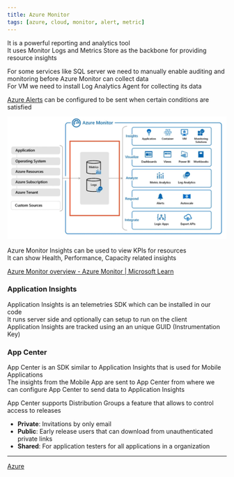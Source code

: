 ```yaml
---
title: Azure Monitor
tags: [azure, cloud, monitor, alert, metric]
---
```


It is a powerful reporting and analytics tool  
It uses Monitor Logs and Metrics Store as the backbone for providing resource insights

For some services like SQL server we need to manually enable auditing and monitoring before Azure Monitor can collect data  
For VM we need to install Log Analytics Agent for collecting its data

[Azure Alerts](Azure%20Alerts.md) can be configured to be sent when certain conditions are satisfied

![Azure Monitor|580](../images/azure-monitor.png)

Azure Monitor Insights can be used to view KPIs for resources  
It can show Health, Performance, Capacity related insights

[Azure Monitor overview - Azure Monitor | Microsoft Learn](https://learn.microsoft.com/en-us/azure/azure-monitor/overview)

### Application Insights
Application Insights is an telemetries SDK which can be installed in our code  
It runs server side and optionally can setup to run on the client  
Application Insights are tracked using an an unique GUID (Instrumentation Key)  

### App Center

App Center is an SDK similar to Application Insights that is used for Mobile Applications  
The insights from the Mobile App are sent to App Center from where we can configure App Center to send data to Application Insights  

App Center supports Distribution Groups a feature that allows to control access to releases  
- **Private**: Invitations by only email  
- **Public**: Early release users that can download from unauthenticated private links  
- **Shared**: For application testers for all applications in a organization  

---

[Azure](../Azure.md)